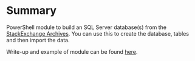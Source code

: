 # Summary

PowerShell module to build an SQL Server database(s) from the [StackExchange Archives](https://archive.org/details/stackexchange). You can use this to create the database, tables and then import the data.

Write-up and example of module can be found [here](http://blog.wsmelton.info/stackexchange/).